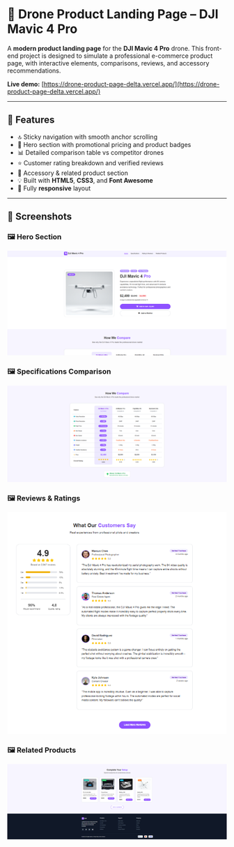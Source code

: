 # 🚁 Drone Product Landing Page – DJI Mavic 4 Pro

A **modern product landing page** for the **DJI Mavic 4 Pro** drone. This front-end project is designed to simulate a professional e-commerce product page, with interactive elements, comparisons, reviews, and accessory recommendations.

**Live demo:** [https://drone-product-page-delta.vercel.app/](https://drone-product-page-delta.vercel.app/)

---

## 📌 Features

- 🔝 Sticky navigation with smooth anchor scrolling
- 🎯 Hero section with promotional pricing and product badges
- 📊 Detailed comparison table vs competitor drones
- ⭐ Customer rating breakdown and verified reviews
- 🧩 Accessory & related product section
- 💡 Built with **HTML5**, **CSS3**, and **Font Awesome**
- 📱 Fully **responsive** layout

---

## 📸 Screenshots

### 🖼️ Hero Section  
![Hero Section](./screenshots/screenshot-hero.png)

### 🖼️ Specifications Comparison  
![Specifications Table](./screenshots/screenshot-specs.png)

### 🖼️ Reviews & Ratings  
![Customer Reviews](./screenshots/screenshot-reviews.png)

### 🖼️ Related Products  
![Related Products](./screenshots/screenshot-related-products-footer.png)
